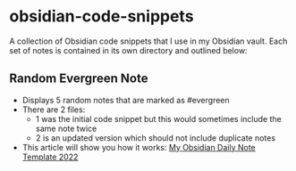 # obsidian-code-snippets
A collection of Obsidian code snippets that I use in my Obsidian vault. Each set of notes is contained in its own directory and outlined below:

## Random Evergreen Note
- Displays 5 random notes that are marked as #evergreen
- There are 2 files:
	- 1 was the initial code snippet but this would sometimes include the same note twice
	- 2 is an updated version which should not include duplicate notes
- This article will show you how it works: [My Obsidian Daily Note Template 2022](https://www.mishacreatrix.com/obsidian-daily-note-2022)